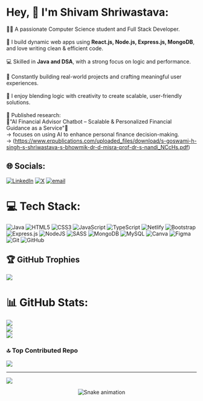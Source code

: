 # Hey, 👋 I'm Shivam Shriwastava:
 👨‍💻 A passionate Computer Science student and Full Stack Developer.<br><br>🔧 I build dynamic web apps using **React.js, Node.js, Express.js, MongoDB**, and love writing clean & efficient code.<br><br>💻 Skilled in **Java and DSA**, with a strong focus on logic and performance.<br><br>🚀 Constantly building real-world projects and crafting meaningful user experiences.<br><br>🧠 I enjoy blending logic with creativity to create scalable, user-friendly solutions.<br><br>📄 Published research:  <br>🤖"AI Financial Advisor Chatbot – Scalable & Personalized Financial Guidance as a Service"🤖<br>→ focuses on using AI to enhance personal finance decision-making.<br>   → (https://www.erpublications.com/uploaded_files/download/s-goswami-h-singh-s-shriwastava-s-bhowmik-dr-d-misra-prof-dr-s-nandi_NCcHs.pdf)


## 🌐 Socials:
[![LinkedIn](https://img.shields.io/badge/LinkedIn-%230077B5.svg?logo=linkedin&logoColor=white)](https://linkedin.com/in/shivam-shriwastava-dev) [![X](https://img.shields.io/badge/X-black.svg?logo=X&logoColor=white)](https://x.com/Shivam_Shri_9) [![email](https://img.shields.io/badge/Email-D14836?logo=gmail&logoColor=white)](mailto:shivam.shriwastava21@gmail.com) 

# 💻 Tech Stack:
![Java](https://img.shields.io/badge/java-%23ED8B00.svg?style=for-the-badge&logo=openjdk&logoColor=white) ![HTML5](https://img.shields.io/badge/html5-%23E34F26.svg?style=for-the-badge&logo=html5&logoColor=white) ![CSS3](https://img.shields.io/badge/css3-%231572B6.svg?style=for-the-badge&logo=css3&logoColor=white) ![JavaScript](https://img.shields.io/badge/javascript-%23323330.svg?style=for-the-badge&logo=javascript&logoColor=%23F7DF1E) ![TypeScript](https://img.shields.io/badge/typescript-%23007ACC.svg?style=for-the-badge&logo=typescript&logoColor=white) ![Netlify](https://img.shields.io/badge/netlify-%23000000.svg?style=for-the-badge&logo=netlify&logoColor=#00C7B7) ![Bootstrap](https://img.shields.io/badge/bootstrap-%238511FA.svg?style=for-the-badge&logo=bootstrap&logoColor=white) ![Express.js](https://img.shields.io/badge/express.js-%23404d59.svg?style=for-the-badge&logo=express&logoColor=%2361DAFB) ![NodeJS](https://img.shields.io/badge/node.js-6DA55F?style=for-the-badge&logo=node.js&logoColor=white) ![SASS](https://img.shields.io/badge/SASS-hotpink.svg?style=for-the-badge&logo=SASS&logoColor=white) ![MongoDB](https://img.shields.io/badge/MongoDB-%234ea94b.svg?style=for-the-badge&logo=mongodb&logoColor=white) ![MySQL](https://img.shields.io/badge/mysql-4479A1.svg?style=for-the-badge&logo=mysql&logoColor=white) ![Canva](https://img.shields.io/badge/Canva-%2300C4CC.svg?style=for-the-badge&logo=Canva&logoColor=white) ![Figma](https://img.shields.io/badge/figma-%23F24E1E.svg?style=for-the-badge&logo=figma&logoColor=white) ![Git](https://img.shields.io/badge/git-%23F05033.svg?style=for-the-badge&logo=git&logoColor=white) ![GitHub](https://img.shields.io/badge/github-%23121011.svg?style=for-the-badge&logo=github&logoColor=white)

## 🏆 GitHub Trophies
![](https://github-profile-trophy.vercel.app/?username=Shivam-Shriwastava-dev&theme=radical&no-frame=false&no-bg=true&margin-w=4)

# 📊 GitHub Stats:
![](https://github-readme-stats.vercel.app/api?username=Shivam-Shriwastava-dev&theme=dark&hide_border=false&include_all_commits=true&count_private=false)<br/>
![](https://nirzak-streak-stats.vercel.app/?user=Shivam-Shriwastava-dev&theme=dark&hide_border=false)<br/>
![](https://github-readme-stats.vercel.app/api/top-langs/?username=Shivam-Shriwastava-dev&theme=dark&hide_border=false&include_all_commits=true&count_private=false&layout=compact)


### 🔝 Top Contributed Repo
![](https://github-contributor-stats.vercel.app/api?username=Shivam-Shriwastava-dev&limit=5&theme=dark&combine_all_yearly_contributions=true)

---
[![](https://visitcount.itsvg.in/api?id=Shivam-Shriwastava-dev&icon=0&color=0)](https://visitcount.itsvg.in)

<!-- Proudly created with GPRM ( https://gprm.itsvg.in ) -->

<!-- Snake Game Repo View -->

<div align="center">
  <img src="https://profile-readme-generator.com/assets/snake.svg" alt="Snake animation" />
</div>
